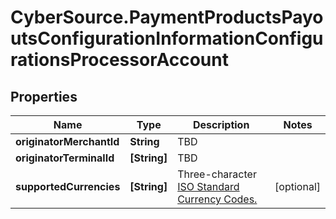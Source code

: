 # CyberSource.PaymentProductsPayoutsConfigurationInformationConfigurationsProcessorAccount

## Properties
Name | Type | Description | Notes
------------ | ------------- | ------------- | -------------
**originatorMerchantId** | **String** | TBD | 
**originatorTerminalId** | **[String]** | TBD | 
**supportedCurrencies** | **[String]** | Three-character [ISO Standard Currency Codes.](http://apps.cybersource.com/library/documentation/sbc/quickref/currencies.pdf) | [optional] 


